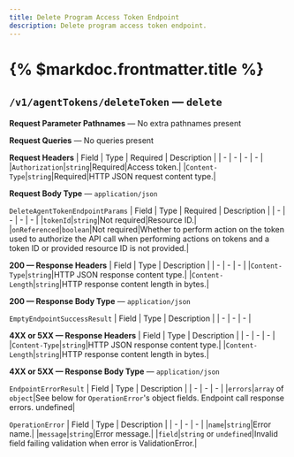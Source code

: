 ```yaml
---
title: Delete Program Access Token Endpoint
description: Delete program access token endpoint.
---
```


# {% $markdoc.frontmatter.title %}

## `/v1/agentTokens/deleteToken` — `delete`

**Request Parameter Pathnames** — No extra pathnames present

**Request Queries** — No queries present

**Request Headers**
| Field | Type | Required | Description |
| - | - | - | - |
|`Authorization`|`string`|Required|Access token.|
|`Content-Type`|`string`|Required|HTTP JSON request content type.|

**Request Body Type** — `application/json`

`DeleteAgentTokenEndpointParams`
| Field | Type | Required | Description |
| - | - | - | - |
|`tokenId`|`string`|Not required|Resource ID.|
|`onReferenced`|`boolean`|Not required|Whether to perform action on the token used to authorize the API call when performing actions on tokens and a token ID or provided resource ID is not provided.|

**200 — Response Headers**
| Field | Type | Description |
| - | - | - |
|`Content-Type`|`string`|HTTP JSON response content type.|
|`Content-Length`|`string`|HTTP response content length in bytes.|

**200 — Response Body Type** — `application/json`

`EmptyEndpointSuccessResult`
| Field | Type | Description |
| - | - | - |

**4XX or 5XX — Response Headers**
| Field | Type | Description |
| - | - | - |
|`Content-Type`|`string`|HTTP JSON response content type.|
|`Content-Length`|`string`|HTTP response content length in bytes.|

**4XX or 5XX — Response Body Type** — `application/json`

`EndpointErrorResult`
| Field | Type | Description |
| - | - | - |
|`errors`|`array` of `object`|See below for `OperationError`'s object fields. Endpoint call response errors. undefined|

`OperationError`
| Field | Type | Description |
| - | - | - |
|`name`|`string`|Error name.|
|`message`|`string`|Error message.|
|`field`|`string` or `undefined`|Invalid field failing validation when error is ValidationError.|
